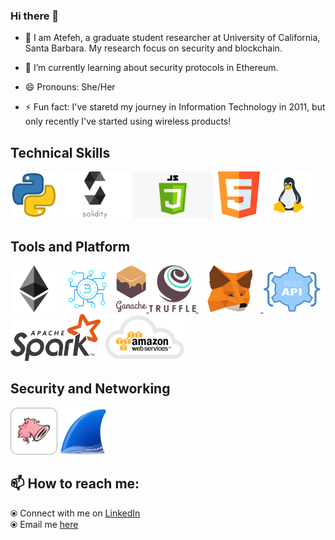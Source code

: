 ### Hi there 👋

- 🔭 I am Atefeh, a graduate student researcher at University of California, Santa Barbara. My research focus on security and blockchain.

- 🌱 I’m currently learning about security protocols in Ethereum. 

- 😄 Pronouns: She/Her

- ⚡ Fun fact: I've staretd my journey in Information Technology in 2011, but only recently I've started using wireless products! 

## Technical Skills
<p float="left">
   <img src="https://github.com/atefehmohseni/atefehmohseni/blob/main/asset/python.webp"  height="75" />
   <img src="https://github.com/atefehmohseni/atefehmohseni/blob/main/asset/solidity.png"  height="75" /> 
   <img src="https://github.com/atefehmohseni/atefehmohseni/blob/main/asset/javascript.png" height="75" />
   <img src="https://github.com/atefehmohseni/atefehmohseni/blob/main/asset/html.png"  height="75" />
   <img src="https://github.com/atefehmohseni/atefehmohseni/blob/main/asset/linux.webp"  height="75" />

 </p>

## Tools and Platform
<p float="left">

   <img src="https://github.com/atefehmohseni/atefehmohseni/blob/main/asset/ethereum.png"  height="75" />

   <img src="https://raw.githubusercontent.com/atefehmohseni/atefehmohseni/master/asset/blockchain.png"  height="75" />
   
   <a href="https://www.trufflesuite.com/ganache" target="_blank" >
    <img src="https://github.com/atefehmohseni/atefehmohseni/blob/main/asset/ganache.png"  height="75" />
  </a>
  <a href="https://www.trufflesuite.com/" target="_blank" >
    <img src="https://raw.githubusercontent.com/atefehmohseni/atefehmohseni/master/asset/truffle.png" width="75" />
  </a>
  <a href="https://metamask.io/" target="_blank" >
    <img src="https://raw.githubusercontent.com/atefehmohseni/atefehmohseni/master/asset/metamask.png"  height="75" />
  </a>
   <img src="https://github.com/atefehmohseni/atefehmohseni/blob/main/asset/restapi.png"  height="75" /> 
   <img src="https://raw.githubusercontent.com/atefehmohseni/atefehmohseni/master/asset/spark.png"  height="75" />
   <img src="https://github.com/atefehmohseni/atefehmohseni/blob/main/asset/aws.png" height="75" />
 </p>

 ## Security and Networking
<p float="left">
   <img src="https://github.com/atefehmohseni/atefehmohseni/blob/main/asset/snort.png"  height="75" />
   <img src="https://github.com/atefehmohseni/atefehmohseni/blob/main/asset/wireshark.png"  height="75" />
</p>


## 📫 How to reach me: 
  ⦿ Connect with me on [LinkedIn](https://www.linkedin.com/in/atefeh-mohseni/)<br>
  ⦿ Email me [here](mailto:atefeh@ucsb.edu) <br>

